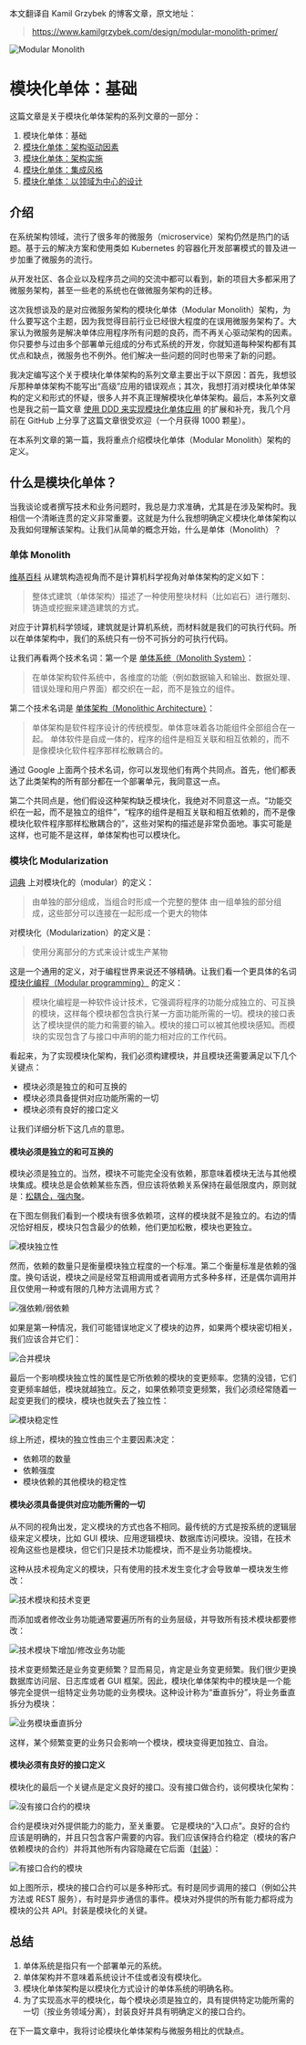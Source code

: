 本文翻译自 Kamil Grzybek 的博客文章，原文地址：
> https://www.kamilgrzybek.com/design/modular-monolith-primer/

![Modular Monolith](https://github.com/hotjk/translation/blob/master/microservices/mm/Modular_Monolith_a_Primer-825x510.jpg)
 
# 模块化单体：基础

这篇文章是关于模块化单体架构的系列文章的一部分：

1. 模块化单体：基础
2. [模块化单体：架构驱动因素](https://github.com/hotjk/translation/blob/master/microservices/modular-monolith-architectural-drivers.md)
3. [模块化单体：架构实施](https://github.com/hotjk/translation/blob/master/microservices/modular-monolith-architecture-enforcement.md)
4. [模块化单体：集成风格](https://github.com/hotjk/translation/blob/master/microservices/modular-monolith-integration-styles.md)
5. [模块化单体：以领域为中心的设计](https://github.com/hotjk/translation/blob/master/microservices/modular-monolith-domain-centric-design.md)


## 介绍

在系统架构领域，流行了很多年的微服务（microservice）架构仍然是热门的话题。基于云的解决方案和使用类如 Kubernetes 的容器化开发部署模式的普及进一步加重了微服务的流行。

从开发社区、各企业以及程序员之间的交流中都可以看到，新的项目大多都采用了微服务架构，甚至一些老的系统也在做微服务架构的迁移。

这次我想谈及的是对应微服务架构的模块化单体（Modular Monolith）架构，为什么要写这个主题，因为我觉得目前行业已经很大程度的在误用微服务架构了。大家认为微服务是解决单体应用程序所有问题的良药，而不再关心驱动架构的因素。你只要参与过由多个部署单元组成的分布式系统的开发，你就知道每种架构都有其优点和缺点，微服务也不例外。他们解决一些问题的同时也带来了新的问题。

我决定编写这个关于模块化单体架构的系列文章主要出于以下原因：首先，我想驳斥那种单体架构不能写出“高级”应用的错误观点；其次，我想打消对模块化单体架构的定义和形式的怀疑，很多人并不真正理解模块化单体架构。最后，本系列文章也是我之前一篇文章 [使用 DDD 来实现模块化单体应用](https://github.com/kgrzybek/modular-monolith-with-ddd) 的扩展和补充，我几个月前在 GitHub 上分享了这篇文章很受欢迎（一个月获得 1000 颗星）。

在本系列文章的第一篇，我将重点介绍模块化单体（Modular Monolith）架构的定义。

## 什么是模块化单体？

当我谈论或者撰写技术和业务问题时，我总是力求准确，尤其是在涉及架构时。我相信一个清晰连贯的定义非常重要。这就是为什么我想明确定义模块化单体架构以及我如何理解该架构。让我们从简单的概念开始，什么是单体（Monolith）？

### 单体 Monolith

[维基百科](https://en.wikipedia.org/wiki/Monolithic_architecture) 从建筑构造视角而不是计算机科学视角对单体架构的定义如下：

> 整体式建筑（单体架构）描述了一种使用整块材料（比如岩石）进行雕刻、铸造或挖掘来建造建筑的方式。

对应于计算机科学领域，建筑就是计算机系统，而材料就是我们的可执行代码。所以在单体架构中，我们的系统只有一份不可拆分的可执行代码。

让我们再看两个技术名词：第一个是 [单体系统（Monolith System）](https://en.wikipedia.org/wiki/Monolithic_system)：

> 在单体架构软件系统中，各维度的功能（例如数据输入和输出、数据处理、错误处理和用户界面）都交织在一起，而不是独立的组件。

第二个技术名词是 [单体架构（Monolithic Architecture）](https://whatis.techtarget.com/definition/monolithic-architecture)：

> 单体架构是软件程序设计的传统模型。单体意味着各功能组件全部组合在一起。 单体软件是自成一体的，程序的组件是相互关联和相互依赖的，而不是像模块化软件程序那样松散耦合的。

通过 Google 上面两个技术名词，你可以发现他们有两个共同点。首先，他们都表达了此类架构的所有部分都在一个部署单元，我同意这一点。

第二个共同点是，他们假设这种架构缺乏模块化，我绝对不同意这一点。“功能交织在一起，而不是独立的组件”，“程序的组件是相互关联和相互依赖的，而不是像模块化软件程序那样松散耦合的”，这些对架构的描述是非常负面地。事实可能是这样，也可能不是这样，单体架构也可以模块化。

### 模块化 Modularization

[词典](https://dictionary.cambridge.org/dictionary/english/modular) 上对模块化的（modular）的定义：

> 由单独的部分组成，当组合时形成一个完整的整体
> 由一组单独的部分组成，这些部分可以连接在一起形成一个更大的物体

对模块化（Modularization）的定义是：

> 使用分离部分的方式来设计或生产某物

这是一个通用的定义，对于编程世界来说还不够精确。让我们看一个更具体的名词 [模块化编程（Modular programming）](https://en.wikipedia.org/wiki/Modular_programming) 的定义：

> 模块化编程是一种软件设计技术，它强调将程序的功能分成独立的、可互换的模块，这样每个模块都包含执行某一方面功能所需的一切。模块的接口表达了模块提供的能力和需要的输入。模块的接口可以被其他模块感知。而模块的实现包含了与接口中声明的能力相对应的工作代码。

看起来，为了实现模块化架构，我们必须构建模块，并且模块还需要满足以下几个关键点：

- 模块必须是独立的和可互换的
- 模块必须具备提供对应功能所需的一切
- 模块必须有良好的接口定义
  
让我们详细分析下这几点的意思。

#### 模块必须是独立的和可互换的

模块必须是独立的。当然，模块不可能完全没有依赖，那意味着模块无法与其他模块集成。模块总是会依赖某些东西，但应该将依赖关系保持在最低限度内，原则就是：[松耦合，强内聚](http://www.kamilgrzybek.com/design/grasp-explained/)。

在下图左侧我们看到一个模块有很多依赖项，这样的模块就不是独立的。右边的情况恰好相反，模块只包含最少的依赖，他们更加松散，模块也更独立。

![模块独立性](https://github.com/hotjk/translation/blob/master/microservices/mm/Module_independence-768x315.jpg?raw=true)

然而，依赖的数量只是衡量模块独立程度的一个标准。第二个衡量标准是依赖的强度。换句话说，模块之间是经常互相调用或者调用方式多种多样，还是偶尔调用并且仅使用一种或有限的几种方法调用方式？

![强依赖/弱依赖](https://github.com/hotjk/translation/blob/master/microservices/mm/Module_independence_strongweak-768x315.jpg?raw=true)

如果是第一种情况，我们可能错误地定义了模块的边界，如果两个模块密切相关，我们应该合并它们：

![合并模块](https://github.com/hotjk/translation/blob/master/microservices/mm/Module_indpendence_merge-768x315.jpg?raw=true)

最后一个影响模块独立性的属性是它所依赖的模块的变更频率。您猜的没错，它们变更频率越低，模块就越独立。反之，如果依赖项变更频繁，我们必须经常随着一起变更我们的模块，模块也就失去了独立性：

![模块稳定性](https://github.com/hotjk/translation/blob/master/microservices/mm/Module_independence_stability-768x355.jpg?raw=true)

综上所述，模块的独立性由三个主要因素决定：

- 依赖项的数量
- 依赖强度
- 模块依赖的其他模块的稳定性

#### 模块必须具备提供对应功能所需的一切

从不同的视角出发，定义模块的方式也各不相同。最传统的方式是按系统的逻辑层级来定义模块，比如 GUI 模块、应用逻辑模块、数据库访问模块。没错，在技术视角这些也是模块，但它们只是技术功能模块，而不是业务功能模块。

这种从技术视角定义的模块，只有使用的技术发生变化才会导致单一模块发生修改：

![技术模块和技术变更](https://github.com/hotjk/translation/blob/master/microservices/mm/TechnicalModules_technicalChange-768x355.jpg?raw=true)

而添加或者修改业务功能通常要遍历所有的业务层级，并导致所有技术模块都要修改：

![技术模块下增加/修改业务功能](https://github.com/hotjk/translation/blob/master/microservices/mm/TechnicalModule_FeatureChange-768x316.jpg?raw=true)

技术变更频繁还是业务变更频繁？显而易见，肯定是业务变更频繁。我们很少更换数据库访问层、日志库或者 GUI 框架。因此，模块化单体架构中的模块是一个能够完全提供一组特定业务功能的业务模块。这种设计称为“垂直拆分”，将业务垂直拆分为模块：

![业务模块垂直拆分](https://github.com/hotjk/translation/blob/master/microservices/mm/BusinessModules_VerticalSlices-1-768x302.jpg?raw=true)

这样，某个频繁变更的业务只会影响一个模块，模块变得更加独立、自治。

#### 模块必须有良好的接口定义

模块化的最后一个关键点是定义良好的接口。没有接口做合约，谈何模块化架构：

![没有接口合约的模块](https://github.com/hotjk/translation/blob/master/microservices/mm/Modules_without_contract-768x411.jpg?raw=true)

合约是模块对外提供能力的能力，至关重要。 它是模块的“入口点”。良好的合约应该是明确的，并且只包含客户需要的内容。我们应该保持合约稳定（模块的客户依赖模块的合约）并将其他所有内容隐藏在它后面（[封装](https://en.wikipedia.org/wiki/Encapsulation_(computer_programming))）：

![有接口合约的模块](https://github.com/hotjk/translation/blob/master/microservices/mm/Modules_with_contract-768x411.jpg?raw=true)

如上图所示，模块的接口合约可以是多种形式。有时是同步调用的接口（例如公共方法或 REST 服务），有时是异步通信的事件。模块对外提供的所有能力都将成为模块的公共 API。封装是模块化的关键。

## 总结

1. 单体系统是指只有一个部署单元的系统。
2. 单体架构并不意味着系统设计不佳或者没有模块化。
3. 模块化单体架构是以模块化方式设计的单体系统的明确名称。
4. 为了实现高水平的模块化，每个模块必须是独立的，具有提供特定功能所需的一切（按业务领域分离），封装良好并具有明确定义的接口合约。

在下一篇文章中，我将讨论模块化单体架构与微服务相比的优缺点。
